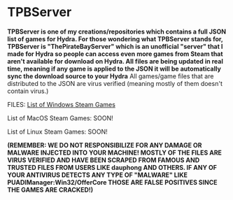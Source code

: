 # TPBServer
**TPBServer is one of my creations/repositories which contains a full JSON list of games for Hydra. For those wondering what TPBServer stands for, TPBServer is "ThePirateBayServer" which is an unofficial "server" that I made for Hydra so people can access even more games from Steam that aren't available for download on Hydra. All files are being updated in real time, meaning if any game is applied to the JSON it will be automatically sync the download source to your Hydra**
All games/game files that are distributed to the JSON are virus verified (meaning mostly of them doesn't contain virus.)

FILES:
[List of Windows Steam Games](https://raw.githubusercontent.com/Xxxsusx/TPBServer/main/TPBServer.json)

List of MacOS Steam Games: SOON!

List of Linux Steam Games: SOON!

**(REMEMBER: WE DO NOT RESPONSIBILIZE FOR ANY DAMAGE OR MALWARE INJECTED INTO YOUR MACHINE! MOSTLY OF THE FILES ARE VIRUS VERIFIED AND HAVE BEEN SCRAPED FROM FAMOUS AND TRUSTED FILES FROM USERS LIKE dauphong AND OTHERS. IF ANY OF YOUR ANTIVIRUS DETECTS ANY TYPE OF "MALWARE" LIKE PUADlManager:Win32/OfferCore THOSE ARE FALSE POSITIVES SINCE THE GAMES ARE CRACKED!)**
